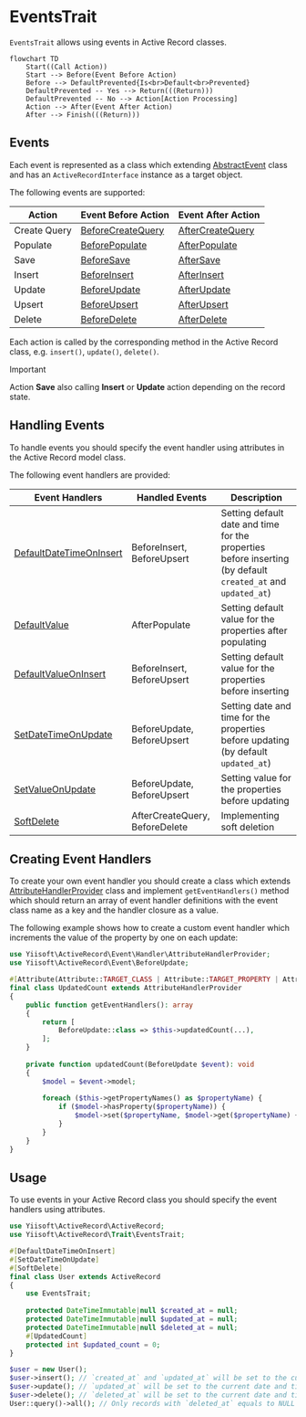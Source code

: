 # EventsTrait

`EventsTrait` allows using events in Active Record classes.

```mermaid
flowchart TD
    Start((Call Action))
    Start --> Before(Event Before Action)
    Before --> DefaultPrevented{Is<br>Default<br>Prevented}
    DefaultPrevented -- Yes --> Return(((Return)))
    DefaultPrevented -- No --> Action[Action Processing]
    Action --> After(Event After Action)
    After --> Finish(((Return)))
```

## Events

Each event is represented as a class which extending [AbstractEvent](../../src/Event/AbstractEvent.php) class 
and has an `ActiveRecordInterface` instance as a target object.

The following events are supported:

Action       | Event Before Action                                        | Event After Action                                       
-------------|------------------------------------------------------------|----------------------------------------------------------
Create Query | [BeforeCreateQuery](../../src/Event/BeforeCreateQuery.php) | [AfterCreateQuery](../../src/Event/AfterCreateQuery.php) 
Populate     | [BeforePopulate](../../src/Event/BeforePopulate.php)       | [AfterPopulate](../../src/Event/AfterPopulate.php)       
Save         | [BeforeSave](../../src/Event/BeforeSave.php)               | [AfterSave](../../src/Event/AfterSave.php)               
Insert       | [BeforeInsert](../../src/Event/BeforeInsert.php)           | [AfterInsert](../../src/Event/AfterInsert.php)           
Update       | [BeforeUpdate](../../src/Event/BeforeUpdate.php)           | [AfterUpdate](../../src/Event/AfterUpdate.php)           
Upsert       | [BeforeUpsert](../../src/Event/BeforeUpsert.php)           | [AfterUpsert](../../src/Event/AfterUpsert.php)           
Delete       | [BeforeDelete](../../src/Event/BeforeDelete.php)           | [AfterDelete](../../src/Event/AfterDelete.php)           

Each action is called by the corresponding method in the Active Record class, e.g. `insert()`, `update()`, `delete()`.

> [!IMPORTANT]
> Action **Save** also calling **Insert** or **Update** action depending on the record state.

## Handling Events

To handle events you should specify the event handler using attributes in the Active Record model class.

The following event handlers are provided:

| Event Handlers                                                                 | Handled Events                 | Description                                                                                                  |
|--------------------------------------------------------------------------------|--------------------------------|--------------------------------------------------------------------------------------------------------------|
| [DefaultDateTimeOnInsert](../../src/Event/Handler/DefaultDateTimeOnInsert.php) | BeforeInsert, BeforeUpsert     | Setting default date and time for the properties before inserting (by default `created_at` and `updated_at`) |
| [DefaultValue](../../src/Event/Handler/DefaultValue.php)                       | AfterPopulate                  | Setting default value for the properties after populating                                                    |
| [DefaultValueOnInsert](../../src/Event/Handler/DefaultValueOnInsert.php)       | BeforeInsert, BeforeUpsert     | Setting default value for the properties before inserting                                                    |
| [SetDateTimeOnUpdate](../../src/Event/Handler/SetDateTimeOnUpdate.php)         | BeforeUpdate, BeforeUpsert     | Setting date and time for the properties before updating (by default `updated_at`)                           |
| [SetValueOnUpdate](../../src/Event/Handler/SetValueOnUpdate.php)               | BeforeUpdate, BeforeUpsert     | Setting value for the properties before updating                                                             |
| [SoftDelete](../../src/Event/Handler/SoftDelete.php)                           | AfterCreateQuery, BeforeDelete | Implementing soft deletion                                                                                   |

## Creating Event Handlers

To create your own event handler you should create a class which extends [AttributeHandlerProvider](../../src/Event/Handler/AttributeHandlerProvider.php) class
and implement `getEventHandlers()` method which should return an array of event handler definitions 
with the event class name as a key and the handler closure as a value.

The following example shows how to create a custom event handler which increments the value of the property by one 
on each update:

```php
use Yiisoft\ActiveRecord\Event\Handler\AttributeHandlerProvider;
use Yiisoft\ActiveRecord\Event\BeforeUpdate;

#[Attribute(Attribute::TARGET_CLASS | Attribute::TARGET_PROPERTY | Attribute::IS_REPEATABLE)]
final class UpdatedCount extends AttributeHandlerProvider
{
    public function getEventHandlers(): array
    {
        return [
            BeforeUpdate::class => $this->updatedCount(...),
        ];
    }
    
    private function updatedCount(BeforeUpdate $event): void
    {
        $model = $event->model;
        
        foreach ($this->getPropertyNames() as $propertyName) {
            if ($model->hasProperty($propertyName)) {
                $model->set($propertyName, $model->get($propertyName) + 1);
            }
        }
    }
}
```

## Usage

To use events in your Active Record class you should specify the event handlers using attributes.

```php
use Yiisoft\ActiveRecord\ActiveRecord;
use Yiisoft\ActiveRecord\Trait\EventsTrait;

#[DefaultDateTimeOnInsert]
#[SetDateTimeOnUpdate]
#[SoftDelete]
final class User extends ActiveRecord
{
    use EventsTrait;
    
    protected DateTimeImmutable|null $created_at = null;
    protected DateTimeImmutable|null $updated_at = null;
    protected DateTimeImmutable|null $deleted_at = null;
    #[UpdatedCount]
    protected int $updated_count = 0;
}

$user = new User();
$user->insert(); // `created_at` and `updated_at` will be set to the current date and time before inserting
$user->update(); // `updated_at` will be set to the current date and time before updating
$user->delete(); // `deleted_at` will be set to the current date and time and the record will not be deleted from the database
User::query()->all(); // Only records with `deleted_at` equals to NULL will be returned
```
